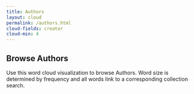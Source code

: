 ```yaml
---
title: Authors
layout: cloud
permalink: /authors.html
cloud-fields: creator
cloud-min: 4
---
```


## Browse Authors

Use this word cloud visualization to browse Authors.
Word size is determined by frequency and all words link to a corresponding collection search.
